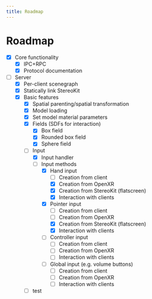 ```yaml
---
title: Roadmap
---
```


# Roadmap

- [x] Core functionality
  - [x] IPC+RPC
  - [x] Protocol documentation
- [ ] Server
  - [x] Per-client scenegraph
  - [x] Statically link StereoKit
  - [x] Basic features
    - [x] Spatial parenting/spatial transformation
    - [x] Model loading
    - [x] Set model material parameters
    - [x] Fields (SDFs for interaction)
      - [x] Box field
      - [x] Rounded box field
      - [x] Sphere field
    - [ ] Input
      - [x] Input handler
      - [ ] Input methods
        - [x] Hand input
          - [ ] Creation from client
          - [x] Creation from OpenXR
          - [x] Creation from StereoKit (flatscreen)
          - [x] Interaction with clients
        - [x] Pointer input
          - [ ] Creation from client
          - [ ] Creation from OpenXR
          - [x] Creation from StereoKit (flatscreen)
          - [x] Interaction with clients
        - [ ] Controller input
          - [ ] Creation from client
          - [ ] Creation from OpenXR
          - [ ] Interaction with clients
        - [ ] Global input (e.g. volume buttons)
          - [ ] Creation from client
          - [ ] Creation from OpenXR
          - [ ] Interaction with clients
    - [ ] test
